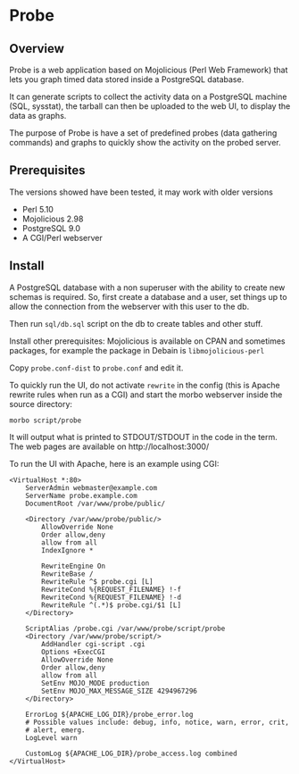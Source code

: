 Probe
=====

Overview
--------

Probe is a web application based on Mojolicious (Perl Web Framework)
that lets you graph timed data stored inside a PostgreSQL database.

It can generate scripts to collect the activity data on a PostgreSQL
machine (SQL, sysstat), the tarball can then be uploaded to the web
UI, to display the data as graphs.

The purpose of Probe is have a set of predefined probes (data
gathering commands) and graphs to quickly show the activity on the
probed server.

Prerequisites
-------------

The versions showed have been tested, it may work with older versions

* Perl 5.10
* Mojolicious 2.98
* PostgreSQL 9.0
* A CGI/Perl webserver

Install
-------

A PostgreSQL database with a non superuser with the ability to create
new schemas is required. So, first create a database and a user, set
things up to allow the connection from the webserver with this user to
the db.

Then run `sql/db.sql` script on the db to create tables and other
stuff.

Install other prerequisites: Mojolicious is available on CPAN and
sometimes packages, for example the package in Debain is
`libmojolicious-perl`

Copy `probe.conf-dist` to `probe.conf` and edit it.

To quickly run the UI, do not activate `rewrite` in the config (this
is Apache rewrite rules when run as a CGI) and start the morbo
webserver inside the source directory:

	morbo script/probe

It will output what is printed to STDOUT/STDOUT in the code in the
term. The web pages are available on http://localhost:3000/

To run the UI with Apache, here is an example using CGI:

	<VirtualHost *:80>
		ServerAdmin webmaster@example.com
		ServerName probe.example.com
		DocumentRoot /var/www/probe/public/
	
		<Directory /var/www/probe/public/>
			AllowOverride None
			Order allow,deny
			allow from all
			IndexIgnore *
	
			RewriteEngine On
			RewriteBase /
			RewriteRule ^$ probe.cgi [L]
			RewriteCond %{REQUEST_FILENAME} !-f
			RewriteCond %{REQUEST_FILENAME} !-d
			RewriteRule ^(.*)$ probe.cgi/$1 [L]
		</Directory>
	
		ScriptAlias /probe.cgi /var/www/probe/script/probe
		<Directory /var/www/probe/script/>
			AddHandler cgi-script .cgi
			Options +ExecCGI
			AllowOverride None
			Order allow,deny
			allow from all
			SetEnv MOJO_MODE production
			SetEnv MOJO_MAX_MESSAGE_SIZE 4294967296
		</Directory>
	
		ErrorLog ${APACHE_LOG_DIR}/probe_error.log
		# Possible values include: debug, info, notice, warn, error, crit,
		# alert, emerg.
		LogLevel warn
	
		CustomLog ${APACHE_LOG_DIR}/probe_access.log combined
	</VirtualHost>

